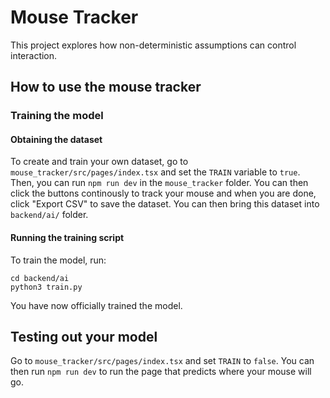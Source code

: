 # Mouse Tracker 

This project explores how non-deterministic assumptions can control interaction.


## How to use the mouse tracker 
### Training the model

#### Obtaining the dataset
To create and train your own dataset, go to `mouse_tracker/src/pages/index.tsx` and set the `TRAIN` variable to `true`. Then, you can run `npm run dev` in the `mouse_tracker` folder. You can then click the buttons continously to track your mouse and when you are done, click "Export CSV" to save the dataset. You can then bring this dataset into `backend/ai/` folder.

#### Running the training script
To train the model, run: 
```
cd backend/ai
python3 train.py
```

You have now officially trained the model.

## Testing out your model
Go to `mouse_tracker/src/pages/index.tsx` and set `TRAIN` to `false`. You can then run `npm run dev` to run the page that predicts where your mouse will go.